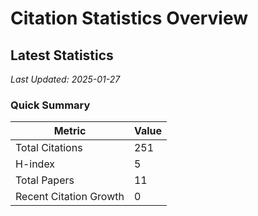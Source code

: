 # Citation Statistics Overview

## Latest Statistics
*Last Updated: 2025-01-27*

### Quick Summary
| Metric | Value |
| ------ | ----- |
| Total Citations | 251 |
| H-index | 5 |
| Total Papers | 11 |
| Recent Citation Growth | 0 |